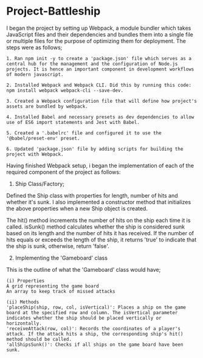# Project-Battleship

I began the project by setting up Webpack, a module bundler which takes JavaScript files and their dependencies and bundles them into a single file or multiple files for the purpose of optimizing them for deployment. The steps were as follows;

    1. Ran npm init -y to create a 'package.json' file which serves as a central hub for the management and the configuration of Node.js projects. It is hence an important component in development workflows of modern javascript. 
    
    2. Installed Webpack and Webpack CLI. Did this by running this code: npm install webpack webpack-cli --save-dev.

    3. Created a Webpack configuration file that will define how project's assets are bundled by webpack.

    4. Installed Babel and necessary presets as dev dependencies to allow use of ES6 import statements and Jest with Babel.

    5. Created a '.babelrc' file and configured it to use the '@babel/preset-env' preset.

    6. Updated 'package.json' file by adding scripts for building the project with Webpack.

Having finished Webpack setup, i began the implementation of each of the required component of the project as follows: 

1. Ship Class/Factory;

Defined the Ship class with properties for length, number of hits and whether it's sunk. I also implemented a constructor method that initializes the above properties when a new Ship object is created. 

The hit() method increments the number of hits on the ship each time it is called. isSunk() method calculates whether the ship is considered sunk based on its length and the number of hits it has received. If the number of hits equals or exceeds the length of the ship, it returns 'true' to indicate that the ship is sunk, otherwise, return 'false'. 

2. Implementing the 'Gameboard' class
 
 This is the outline of what the 'Gameboard' class would have;

    (i) Properties
    A grid representing the game board
    An array to keep track of missed attacks
    
    (ii) Methods
    'placeShip(ship, row, col, isVertical)': Places a ship on the game board at the specified row and column. The isVertical parameter indicates whether the ship should be placed vertically or horizontally.
    'receiveAttack(row, col)': Records the coordinates of a player's attack. If the attack hits a ship, the corresponding ship's hit() method should be called.
    'allShipsSunk()': Checks if all ships on the game board have been sunk.


